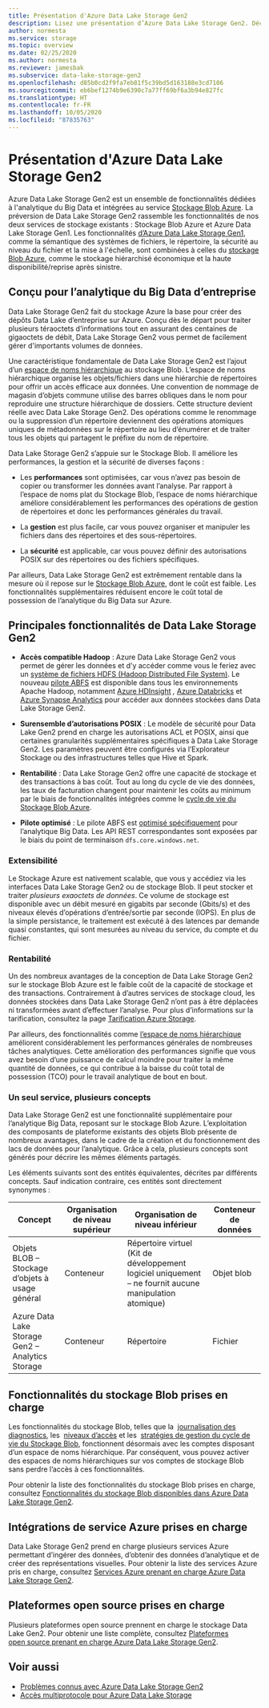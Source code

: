 ```yaml
---
title: Présentation d'Azure Data Lake Storage Gen2
description: Lisez une présentation d’Azure Data Lake Storage Gen2. Découvrez les fonctionnalités clés. Passez en revue les fonctionnalités de Stockage Blob, les intégrations de service Azure et les plateformes prises en charge.
author: normesta
ms.service: storage
ms.topic: overview
ms.date: 02/25/2020
ms.author: normesta
ms.reviewer: jamesbak
ms.subservice: data-lake-storage-gen2
ms.openlocfilehash: d85b0cd2f9fa7eb81f5c39bd5d163188e3cd7106
ms.sourcegitcommit: eb6bef1274b9e6390c7a77ff69bf6a3b94e827fc
ms.translationtype: HT
ms.contentlocale: fr-FR
ms.lasthandoff: 10/05/2020
ms.locfileid: "87835763"
---
```

# <a name="introduction-to-azure-data-lake-storage-gen2"></a>Présentation d'Azure Data Lake Storage Gen2

Azure Data Lake Storage Gen2 est un ensemble de fonctionnalités dédiées à l'analytique du Big Data et intégrées au service [Stockage Blob Azure](storage-blobs-introduction.md). La préversion de Data Lake Storage Gen2 rassemble les fonctionnalités de nos deux services de stockage existants : Stockage Blob Azure et Azure Data Lake Storage Gen1. Les fonctionnalités [d’Azure Data Lake Storage Gen1](https://docs.microsoft.com/azure/data-lake-store/index), comme la sémantique des systèmes de fichiers, le répertoire, la sécurité au niveau du fichier et la mise à l'échelle, sont combinées à celles du [stockage Blob Azure](storage-blobs-introduction.md), comme le stockage hiérarchisé économique et la haute disponibilité/reprise après sinistre.

## <a name="designed-for-enterprise-big-data-analytics"></a>Conçu pour l’analytique du Big Data d’entreprise

Data Lake Storage Gen2 fait du stockage Azure la base pour créer des dépôts Data Lake d’entreprise sur Azure. Conçu dès le départ pour traiter plusieurs téraoctets d’informations tout en assurant des centaines de gigaoctets de débit, Data Lake Storage Gen2 vous permet de facilement gérer d'importants volumes de données.

Une caractéristique fondamentale de Data Lake Storage Gen2 est l’ajout d’un [espace de noms hiérarchique](data-lake-storage-namespace.md) au stockage Blob. L’espace de noms hiérarchique organise les objets/fichiers dans une hiérarchie de répertoires pour offrir un accès efficace aux données. Une convention de nommage de magasin d’objets commune utilise des barres obliques dans le nom pour reproduire une structure hiérarchique de dossiers. Cette structure devient réelle avec Data Lake Storage Gen2. Des opérations comme le renommage ou la suppression d’un répertoire deviennent des opérations atomiques uniques de métadonnées sur le répertoire au lieu d’énumérer et de traiter tous les objets qui partagent le préfixe du nom de répertoire.

Data Lake Storage Gen2 s’appuie sur le Stockage Blob. Il améliore les performances, la gestion et la sécurité de diverses façons :

-   Les **performances** sont optimisées, car vous n’avez pas besoin de copier ou transformer les données avant l’analyse. Par rapport à l’espace de noms plat du Stockage Blob, l’espace de noms hiérarchique améliore considérablement les performances des opérations de gestion de répertoires et donc les performances générales du travail.

-   La **gestion** est plus facile, car vous pouvez organiser et manipuler les fichiers dans des répertoires et des sous-répertoires.

-   La **sécurité** est applicable, car vous pouvez définir des autorisations POSIX sur des répertoires ou des fichiers spécifiques.

Par ailleurs, Data Lake Storage Gen2 est extrêmement rentable dans la mesure où il repose sur le [Stockage Blob Azure](storage-blobs-introduction.md), dont le coût est faible. Les fonctionnalités supplémentaires réduisent encore le coût total de possession de l’analytique du Big Data sur Azure.

## <a name="key-features-of-data-lake-storage-gen2"></a>Principales fonctionnalités de Data Lake Storage Gen2

-   **Accès compatible Hadoop** : Azure Data Lake Storage Gen2 vous permet de gérer les données et d’y accéder comme vous le feriez avec un [système de fichiers HDFS (Hadoop Distributed File System)](https://hadoop.apache.org/docs/current/hadoop-project-dist/hadoop-hdfs/HdfsDesign.html). Le nouveau [pilote ABFS](data-lake-storage-abfs-driver.md) est disponible dans tous les environnements Apache Hadoop, notamment [Azure HDInsight](https://docs.microsoft.com/azure/hdinsight/index) *,* [Azure Databricks](https://docs.microsoft.com/azure/azure-databricks/index) et [Azure Synapse Analytics](https://docs.microsoft.com/azure/synapse-analytics) pour accéder aux données stockées dans Data Lake Storage Gen2.

-   **Surensemble d’autorisations POSIX** : Le modèle de sécurité pour Data Lake Gen2 prend en charge les autorisations ACL et POSIX, ainsi que certaines granularités supplémentaires spécifiques à Data Lake Storage Gen2. Les paramètres peuvent être configurés via l’Explorateur Stockage ou des infrastructures telles que Hive et Spark.

-   **Rentabilité** : Data Lake Storage Gen2 offre une capacité de stockage et des transactions à bas coût. Tout au long du cycle de vie des données, les taux de facturation changent pour maintenir les coûts au minimum par le biais de fonctionnalités intégrées comme le [cycle de vie du Stockage Blob Azure](storage-lifecycle-management-concepts.md).

-   **Pilote optimisé** : Le pilote ABFS est [optimisé spécifiquement](data-lake-storage-abfs-driver.md) pour l’analytique Big Data. Les API REST correspondantes sont exposées par le biais du point de terminaison `dfs.core.windows.net`.

### <a name="scalability"></a>Extensibilité

Le Stockage Azure est nativement scalable, que vous y accédiez via les interfaces Data Lake Storage Gen2 ou de stockage Blob. Il peut stocker et traiter *plusieurs exaoctets de données*. Ce volume de stockage est disponible avec un débit mesuré en gigabits par seconde (Gbits/s) et des niveaux élevés d’opérations d’entrée/sortie par seconde (IOPS). En plus de la simple persistance, le traitement est exécuté à des latences par demande quasi constantes, qui sont mesurées au niveau du service, du compte et du fichier.

### <a name="cost-effectiveness"></a>Rentabilité

Un des nombreux avantages de la conception de Data Lake Storage Gen2 sur le stockage Blob Azure est le faible coût de la capacité de stockage et des transactions. Contrairement à d’autres services de stockage cloud, les données stockées dans Data Lake Storage Gen2 n’ont pas à être déplacées ni transformées avant d’effectuer l’analyse. Pour plus d’informations sur la tarification, consultez la page [Tarification Azure Storage](https://azure.microsoft.com/pricing/details/storage).

Par ailleurs, des fonctionnalités comme [l’espace de noms hiérarchique](data-lake-storage-namespace.md) améliorent considérablement les performances générales de nombreuses tâches analytiques. Cette amélioration des performances signifie que vous avez besoin d’une puissance de calcul moindre pour traiter la même quantité de données, ce qui contribue à la baisse du coût total de possession (TCO) pour le travail analytique de bout en bout.

### <a name="one-service-multiple-concepts"></a>Un seul service, plusieurs concepts

Data Lake Storage Gen2 est une fonctionnalité supplémentaire pour l’analytique Big Data, reposant sur le stockage Blob Azure. L’exploitation des composants de plateforme existants des objets Blob présente de nombreux avantages, dans le cadre de la création et du fonctionnement des lacs de données pour l’analytique. Grâce à cela, plusieurs concepts sont générés pour décrire les mêmes éléments partagés.

Les éléments suivants sont des entités équivalentes, décrites par différents concepts. Sauf indication contraire, ces entités sont directement synonymes :

| Concept                                | Organisation de niveau supérieur | Organisation de niveau inférieur                                            | Conteneur de données |
|----------------------------------------|------------------------|---------------------------------------------------------------------|----------------|
| Objets BLOB – Stockage d’objets à usage général | Conteneur              | Répertoire virtuel (Kit de développement logiciel uniquement – ne fournit aucune manipulation atomique) | Objet blob           |
| Azure Data Lake Storage Gen2 – Analytics Storage          | Conteneur            | Répertoire                                                           | Fichier           |

## <a name="supported-blob-storage-features"></a>Fonctionnalités du stockage Blob prises en charge

Les fonctionnalités du stockage Blob, telles que la  [journalisation des diagnostics](../common/storage-analytics-logging.md), les  [niveaux d’accès](storage-blob-storage-tiers.md) et les  [stratégies de gestion du cycle de vie du Stockage Blob](storage-lifecycle-management-concepts.md), fonctionnent désormais avec les comptes disposant d’un espace de noms hiérarchique. Par conséquent, vous pouvez activer des espaces de noms hiérarchiques sur vos comptes de stockage Blob sans perdre l’accès à ces fonctionnalités. 

Pour obtenir la liste des fonctionnalités du stockage Blob prises en charge, consultez [Fonctionnalités du stockage Blob disponibles dans Azure Data Lake Storage Gen2](data-lake-storage-supported-blob-storage-features.md).

## <a name="supported-azure-service-integrations"></a>Intégrations de service Azure prises en charge

Data Lake Storage Gen2 prend en charge plusieurs services Azure permettant d’ingérer des données, d’obtenir des données d’analytique et de créer des représentations visuelles. Pour obtenir la liste des services Azure pris en charge, consultez [Services Azure prenant en charge Azure Data Lake Storage Gen2](data-lake-storage-supported-azure-services.md).

## <a name="supported-open-source-platforms"></a>Plateformes open source prises en charge

Plusieurs plateformes open source prennent en charge le stockage Data Lake Gen2. Pour obtenir une liste complète, consultez [Plateformes open source prenant en charge Azure Data Lake Storage Gen2](data-lake-storage-supported-open-source-platforms.md).

## <a name="see-also"></a>Voir aussi

- [Problèmes connus avec Azure Data Lake Storage Gen2](data-lake-storage-known-issues.md)
- [Accès multiprotocole pour Azure Data Lake Storage](data-lake-storage-multi-protocol-access.md)



